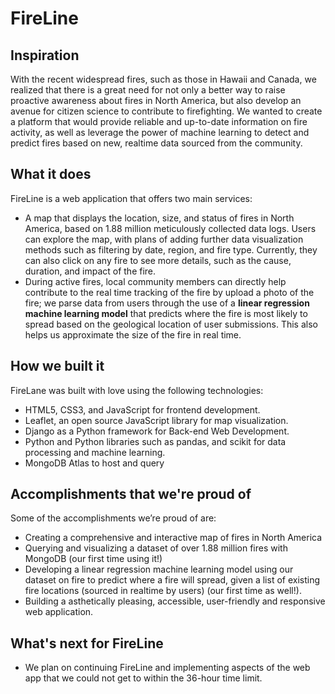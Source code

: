# FireLine

## Inspiration

With the recent widespread fires, such as those in Hawaii and Canada, we realized that there is a great need for not only a better way to raise proactive awareness about fires in North America, but also develop an avenue for citizen science to contribute to firefighting. We wanted to create a platform that would provide reliable and up-to-date information on fire activity, as well as leverage the power of machine learning to detect and predict fires based on new, realtime data sourced from the community.

## What it does

FireLine is a web application that offers two main services:
- A map that displays the location, size, and status of fires in North America, based on 1.88 million meticulously collected data logs. Users can explore the map, with plans of adding further data visualization methods such as filtering by date, region, and fire type. Currently, they can also click on any fire to see more details, such as the cause, duration, and impact of the fire.
- During active fires, local community members can directly help contribute to the real time tracking of the fire by upload a photo of the fire; we parse data from users through the use of a **linear regression machine learning model** that predicts where the fire is most likely to spread based on the geological location of user submissions. This also helps us approximate the size of the fire in real time.

## How we built it

FireLane was built with love using the following technologies:
- HTML5, CSS3, and JavaScript for frontend development.
- Leaflet, an open source JavaScript library for map visualization.
- Django as a Python framework for Back-end Web Development.
- Python and Python libraries such as pandas, and scikit for data processing and machine learning.
- MongoDB Atlas to host and query 

## Accomplishments that we're proud of

Some of the accomplishments we’re proud of are:
- Creating a comprehensive and interactive map of fires in North America
- Querying and visualizing a dataset of over 1.88 million fires with MongoDB (our first time using it!)
- Developing a linear regression machine learning model using our dataset on fire to predict where a fire will spread, given a list of existing fire locations (sourced in realtime by users) (our first time as well!).
- Building a asthetically pleasing, accessible, user-friendly and responsive web application.

## What's next for FireLine
- We plan on continuing FireLine and implementing aspects of the web app that we could not get to within the 36-hour time limit. 
